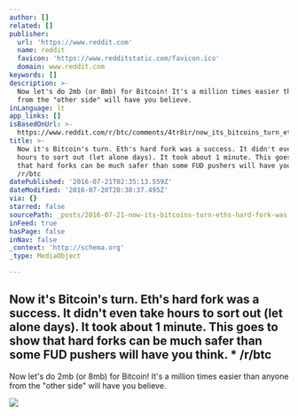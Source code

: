 ```yaml
---
author: []
related: []
publisher:
  url: 'https://www.reddit.com'
  name: reddit
  favicon: 'https://www.redditstatic.com/favicon.ico'
  domain: www.reddit.com
keywords: []
description: >-
  Now let's do 2mb (or 8mb) for Bitcoin! It's a million times easier than anyone
  from the "other side" will have you believe.
inLanguage: lt
app_links: []
isBasedOnUrl: >-
  https://www.reddit.com/r/btc/comments/4tr8ir/now_its_bitcoins_turn_eths_hard_fork_was_a/
title: >-
  Now it's Bitcoin's turn. Eth's hard fork was a success. It didn't even take
  hours to sort out (let alone days). It took about 1 minute. This goes to show
  that hard forks can be much safer than some FUD pushers will have you think. *
  /r/btc
datePublished: '2016-07-21T02:35:13.559Z'
dateModified: '2016-07-20T20:38:37.495Z'
via: {}
starred: false
sourcePath: _posts/2016-07-21-now-its-bitcoins-turn-eths-hard-fork-was-a-success-it-d.md
inFeed: true
hasPage: false
inNav: false
_context: 'http://schema.org'
_type: MediaObject

---
```

<article style=""><h1>Now it's Bitcoin's turn. Eth's hard fork was a success. It didn't even take hours to sort out (let alone days). It took about 1 minute. This goes to show that hard forks can be much safer than some FUD pushers will have you think. * /r/btc</h1><p>Now let's do 2mb (or 8mb) for Bitcoin! It's a million times easier than anyone from the "other side" will have you believe.</p><img src="https://www.redditstatic.com/icon.png" /></article>